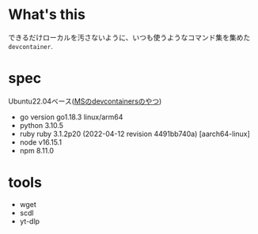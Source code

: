 # What's this

できるだけローカルを汚さないように、いつも使うようなコマンド集を集めた`devcontainer`.

# spec

Ubuntu22.04ベース([MSのdevcontainersのやつ](https://github.com/microsoft/vscode-dev-containers/tree/v0.238.0/containers/ubuntu))

- go version go1.18.3 linux/arm64
- python 3.10.5
- ruby ruby 3.1.2p20 (2022-04-12 revision 4491bb740a) [aarch64-linux]
- node v16.15.1
- npm 8.11.0

# tools
- wget
- scdl
- yt-dlp